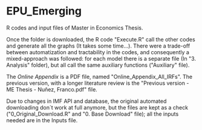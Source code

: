# EPU_Emerging
R codes and input files of Master in Economics Thesis.

Once the folder is downloaded, the R code "Execute.R" call the other codes and generate all the graphs (It takes some time...). There were a trade-off between automatization and tractability in the codes, and consequently a mixed-approach was followed: for each model there is a separate file (In "3. Analysis" folder), but all call the same auxiliary functions ("Auxiliary" file). 

The *Online Appendix* is a PDF file, named "Online_Appendix_All_IRFs". The previous version, with a longer literature review is the "Previous version - ME Thesis - Nuñez, Franco.pdf" file.

Due to changes in IMF API and database, the original automated downloading don´t work at full anymore, but the files are kept as a check ("0_Original_Download.R" and "0. Base Download" file); all the inputs needed are in the Inputs file.
